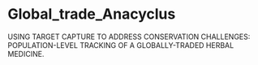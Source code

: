 # Global_trade_Anacyclus
USING TARGET CAPTURE TO ADDRESS CONSERVATION CHALLENGES: POPULATION-LEVEL TRACKING OF A GLOBALLY-TRADED HERBAL MEDICINE.
